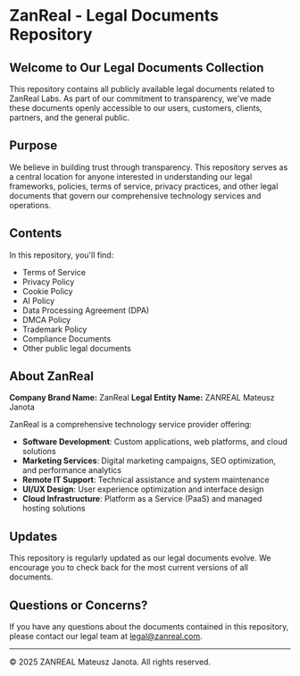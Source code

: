 # ZanReal - Legal Documents Repository

## Welcome to Our Legal Documents Collection

This repository contains all publicly available legal documents related to ZanReal Labs. As part of our commitment to transparency, we've made these documents openly accessible to our users, customers, clients, partners, and the general public.

## Purpose

We believe in building trust through transparency. This repository serves as a central location for anyone interested in understanding our legal frameworks, policies, terms of service, privacy practices, and other legal documents that govern our comprehensive technology services and operations.

## Contents

In this repository, you'll find:

- Terms of Service
- Privacy Policy
- Cookie Policy
- AI Policy
- Data Processing Agreement (DPA)
- DMCA Policy
- Trademark Policy
- Compliance Documents
- Other public legal documents

## About ZanReal

**Company Brand Name:** ZanReal
**Legal Entity Name:** ZANREAL Mateusz Janota

ZanReal is a comprehensive technology service provider offering:

- **Software Development**: Custom applications, web platforms, and cloud solutions
- **Marketing Services**: Digital marketing campaigns, SEO optimization, and performance analytics
- **Remote IT Support**: Technical assistance and system maintenance
- **UI/UX Design**: User experience optimization and interface design
- **Cloud Infrastructure**: Platform as a Service (PaaS) and managed hosting solutions

## Updates

This repository is regularly updated as our legal documents evolve. We encourage you to check back for the most current versions of all documents.

## Questions or Concerns?

If you have any questions about the documents contained in this repository, please contact our legal team at [legal@zanreal.com](mailto:legal@zanreal.com).

---

© 2025 ZANREAL Mateusz Janota. All rights reserved.
